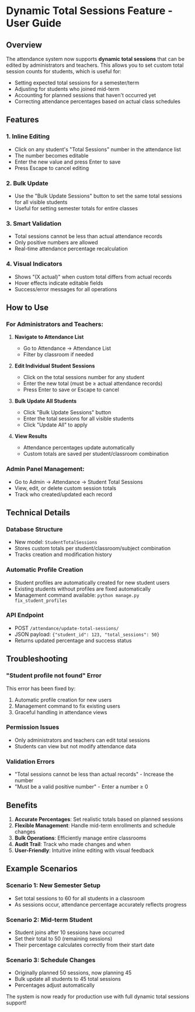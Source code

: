 # Dynamic Total Sessions Feature - User Guide

## Overview
The attendance system now supports **dynamic total sessions** that can be edited by administrators and teachers. This allows you to set custom total session counts for students, which is useful for:

- Setting expected total sessions for a semester/term
- Adjusting for students who joined mid-term
- Accounting for planned sessions that haven't occurred yet
- Correcting attendance percentages based on actual class schedules

## Features

### 1. **Inline Editing**
- Click on any student's "Total Sessions" number in the attendance list
- The number becomes editable
- Enter the new value and press Enter to save
- Press Escape to cancel editing

### 2. **Bulk Update**
- Use the "Bulk Update Sessions" button to set the same total sessions for all visible students
- Useful for setting semester totals for entire classes

### 3. **Smart Validation**
- Total sessions cannot be less than actual attendance records
- Only positive numbers are allowed
- Real-time attendance percentage recalculation

### 4. **Visual Indicators**
- Shows "(X actual)" when custom total differs from actual records
- Hover effects indicate editable fields
- Success/error messages for all operations

## How to Use

### For Administrators and Teachers:

1. **Navigate to Attendance List**
   - Go to Attendance → Attendance List
   - Filter by classroom if needed

2. **Edit Individual Student Sessions**
   - Click on the total sessions number for any student
   - Enter the new total (must be ≥ actual attendance records)
   - Press Enter to save or Escape to cancel

3. **Bulk Update All Students**
   - Click "Bulk Update Sessions" button
   - Enter the total sessions for all visible students
   - Click "Update All" to apply

4. **View Results**
   - Attendance percentages update automatically
   - Custom totals are saved per student/classroom combination

### Admin Panel Management:
- Go to Admin → Attendance → Student Total Sessions
- View, edit, or delete custom session totals
- Track who created/updated each record

## Technical Details

### Database Structure
- New model: `StudentTotalSessions`
- Stores custom totals per student/classroom/subject combination
- Tracks creation and modification history

### Automatic Profile Creation
- Student profiles are automatically created for new student users
- Existing students without profiles are fixed automatically
- Management command available: `python manage.py fix_student_profiles`

### API Endpoint
- POST `/attendance/update-total-sessions/`
- JSON payload: `{"student_id": 123, "total_sessions": 50}`
- Returns updated percentage and success status

## Troubleshooting

### "Student profile not found" Error
This error has been fixed by:
1. Automatic profile creation for new users
2. Management command to fix existing users
3. Graceful handling in attendance views

### Permission Issues
- Only administrators and teachers can edit total sessions
- Students can view but not modify attendance data

### Validation Errors
- "Total sessions cannot be less than actual records" - Increase the number
- "Must be a valid positive number" - Enter a number ≥ 0

## Benefits

1. **Accurate Percentages**: Set realistic totals based on planned sessions
2. **Flexible Management**: Handle mid-term enrollments and schedule changes
3. **Bulk Operations**: Efficiently manage entire classrooms
4. **Audit Trail**: Track who made changes and when
5. **User-Friendly**: Intuitive inline editing with visual feedback

## Example Scenarios

### Scenario 1: New Semester Setup
- Set total sessions to 60 for all students in a classroom
- As sessions occur, attendance percentage accurately reflects progress

### Scenario 2: Mid-term Student
- Student joins after 10 sessions have occurred
- Set their total to 50 (remaining sessions)
- Their percentage calculates correctly from their start date

### Scenario 3: Schedule Changes
- Originally planned 50 sessions, now planning 45
- Bulk update all students to 45 total sessions
- Percentages adjust automatically

The system is now ready for production use with full dynamic total sessions support!